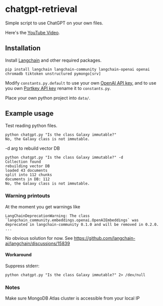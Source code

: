# chatgpt-retrieval

Simple script to use ChatGPT on your own files.

Here's the [YouTube Video](https://youtu.be/9AXP7tCI9PI).

## Installation

Install [Langchain](https://github.com/hwchase17/langchain) and other required packages.
```shell
pip install langchain langchain-community langchain-openai openai chromadb tiktoken unstructured pymongo[srv]
```
Modify `constants.py.default` to use your own [OpenAI API key](https://platform.openai.com/account/api-keys), and to use you own [Portkey API key](https://app.portkey.ai/) rename it to `constants.py`.


Place your own python project into `data/`.

## Example usage
Test reading python files.
```shell
python chatgpt.py "Is the class Galaxy immutable?"
No, the Galaxy class is not immutable.
```

-d arg to rebuild vector DB 
```shell
python chatgpt.py "Is the class Galaxy immutable?" -d
Collection found
rebuilding vector DB
loaded 43 documents
split into 112 chunks
documents in DB: 112
No, the Galaxy class is not immutable.
```

### Warning printouts
At the moment you get warnings like
```
LangChainDeprecationWarning: The class `langchain_community.embeddings.openai.OpenAIEmbeddings` was deprecated in langchain-community 0.1.0 and will be removed in 0.2.0.
...
```
No obvious solution for now. See https://github.com/langchain-ai/langchain/discussions/15839

#### Workaround
Suppress stderr:
```shell
python chatgpt.py "Is the class Galaxy immutable?" 2> /dev/null
```

### Notes
Make sure MongoDB Atlas cluster is accessible from your local IP
